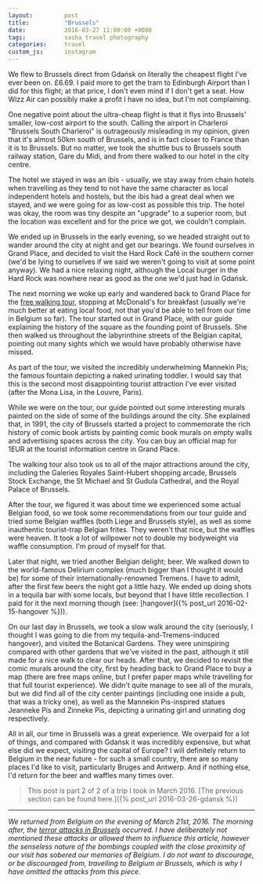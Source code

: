 ```yaml
---
layout:         post
title:          "Brussels"
date:           2016-03-27 11:00:00 +0000
tags:           sasha travel photography
categories:     travel
custom_js:      instagram
---
```


We flew to Brussels direct from Gdańsk on literally the cheapest flight I've ever been on. £6.69. I paid more to get the tram to Edinburgh Airport than I did for this flight; at that price, I don't even mind if I don't get a seat. How Wizz Air can possibly make a profit I have no idea, but I'm not complaining.

<!-- Read More -->

One negative point about the ultra-cheap flight is that it flys into Brussels' smaller, low-cost airport to the south. Calling the airport in Charleroi "Brussels South Charleroi" is outrageously misleading in my opinion, given that it's almost 50km south of Brussels, and is in fact closer to France than it is to Brussels. But no matter, we took the shuttle bus to Brussels south railway station, Gare du Midi, and from there walked to our hotel in the city centre.

The hotel we stayed in was an ibis - usually, we stay away from chain hotels when travelling as they tend to not have the same character as local independent hotels and hostels, but the ibis had a great deal when we stayed, and we were going for as low-cost as possible this trip. The hotel was okay, the room was tiny despite an "upgrade" to a superior room, but the location was excellent and for the price we got, we couldn't complain. 

We ended up in Brussels in the early evening, so we headed straight out to wander around the city at night and get our bearings. We found ourselves in Grand Place, and decided to visit the Hard Rock Café in the southern corner (we'd be lying to ourselves if we said we weren't going to visit at some point anyway). We had a nice relaxing night, although the Local burger in the Hard Rock was nowhere near as good as the one we'd just had in Gdańsk.

The next morning we woke up early and wandered back to Grand Place for the [free walking tour][sandemans-walking-tour], stopping at McDonald's for breakfast (usually we're much better at eating local food, not that you'd be able to tell from our time in Belgium so far). The tour started out in Grand Place, with our guide explaining the history of the square as the founding point of Brussels. She then walked us throughout the labyrinthine streets of the Belgian capital, pointing out many sights which we would have probably otherwise have missed.

As part of the tour, we visited the incredibly underwhelming Mannekin Pis; the famous fountain depicting a naked urinating toddler. I would say that this is the second most disappointing tourist attraction I've ever visited (after the Mona Lisa, in the Louvre, Paris).

<div class="instagram-container">
    <blockquote class="instagram-media" data-instgrm-captioned data-instgrm-version="6">
        <a href="https://www.instagram.com/p/BDI0FPKEF-A/" target="_blank"></a>
    </blockquote>
</div>

While we were on the tour, our guide pointed out some interesting murals painted on the side of some of the buildings around the city. She explained that, in 1991, the city of Brussels started a project to commemorate the rich history of comic book artists by painting comic book murals on empty walls and advertising spaces across the city. You can buy an official map for 1EUR at the tourist information centre in Grand Place.

The walking tour also took us to all of the major attractions around the city, including the Galeries Royales Saint-Hubert shopping arcade, Brussels Stock Exchange, the St Michael and St Gudula Cathedral, and the Royal Palace of Brussels.

<div class="instagram-container">
    <blockquote class="instagram-media" data-instgrm-captioned data-instgrm-version="6">
        <a href="https://www.instagram.com/p/BDI1OfYkFxJ/" target="_blank"></a>
    </blockquote>
</div>

After the tour, we figured it was about time we experienced some actual Belgian food, so we took some recommendations from our tour guide and tried some Belgian waffles (both Liege and Brussels style), as well as some inauthentic tourist-trap Belgian frites. They weren't that nice, but the waffles were heaven. It took a lot of willpower not to double my bodyweight via waffle consumption. I'm proud of myself for that.

Later that night, we tried another Belgian delight; beer. We walked down to the world-famous Delirium complex (much bigger than I thought it would be) for some of their internationally-renowned Tremens. I have to admit, after the first few beers the night got a little hazy. We ended up doing shots in a tequila bar with some locals, but beyond that I have little recollection. I paid for it the next morning though (see: [hangover]({% post_url 2016-02-15-hangover %})).

On our last day in Brussels, we took a slow walk around the city (seriously, I thought I was going to die from my tequila-and-Tremens-induced hangover), and visited the Botanical Gardens. They were uninspiring compared with other gardens that we've visited in the past, although it still made for a nice walk to clear our heads. After that, we decided to revisit the comic murals around the city, first by heading back to Grand Place to buy a map (there are free maps online, but I prefer paper maps while travelling for that full tourist experience). We didn't quite manage to see all of the murals, but we did find all of the city center paintings (including one inside a pub, that was a tricky one), as well as the Mannekin Pis-inspired statues Jeanneke Pis and Zinneke Pis, depicting a urinating girl and urinating dog respectively.

All in all, our time in Brussels was a great experience. We overpaid for a lot of things, and compared with Gdańsk it was incredibly expensive, but what else did we expect, visiting the capital of Europe? I will definitely return to Belgium in the near future - for such a small country, there are so many places I'd like to visit, particularly Bruges and Antwerp. And if nothing else, I'd return for the beer and waffles many times over.

> This post is part 2 of 2 of a trip I took in March 2016. [The previous section can be found here.]({% post_url 2016-03-26-gdansk %})

----

_We returned from Belgium on the evening of March 21st, 2016. The morning after, the [terror attacks in Brussels][wikipedia-brussels-attacks] occurred. I have deliberately not mentioned these attacks or allowed them to influence this article, however the senseless nature of the bombings coupled with the close proximity of our visit has sobered our memories of Belgium. I do not want to discourage, or be discouraged from, travelling to Belgium or Brussels, which is why I have omitted the attacks from this piece._ 

[sandemans-walking-tour]: http://www.newbrusselstours.com/
[wikipedia-brussels-attacks]: https://en.wikipedia.org/wiki/2016_Brussels_bombings